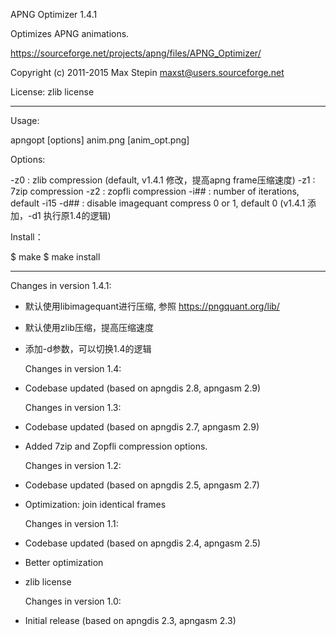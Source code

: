   APNG Optimizer 1.4.1

  Optimizes APNG animations.

  https://sourceforge.net/projects/apng/files/APNG_Optimizer/

  Copyright (c) 2011-2015 Max Stepin
  maxst@users.sourceforge.net

  License: zlib license

--------------------------------

  Usage:

apngopt [options] anim.png [anim_opt.png]

  Options:

-z0  : zlib compression (default, v1.4.1 修改，提高apng frame压缩速度)
-z1  : 7zip compression
-z2  : zopfli compression
-i## : number of iterations, default -i15
-d## : disable imagequant compress 0 or 1, default 0  (v1.4.1 添加，-d1 执行原1.4的逻辑)

  Install：

  $ make
  $ make install

--------------------------------

  Changes in version 1.4.1:

- 默认使用libimagequant进行压缩, 参照 https://pngquant.org/lib/
- 默认使用zlib压缩，提高压缩速度
- 添加-d参数，可以切换1.4的逻辑

  Changes in version 1.4:

- Codebase updated (based on apngdis 2.8, apngasm 2.9)


  Changes in version 1.3:

- Codebase updated (based on apngdis 2.7, apngasm 2.9)
- Added 7zip and Zopfli compression options.


  Changes in version 1.2:

- Codebase updated (based on apngdis 2.5, apngasm 2.7)
- Optimization: join identical frames


  Changes in version 1.1:

- Codebase updated (based on apngdis 2.4, apngasm 2.5)
- Better optimization
- zlib license


  Changes in version 1.0:

- Initial release (based on apngdis 2.3, apngasm 2.3)



